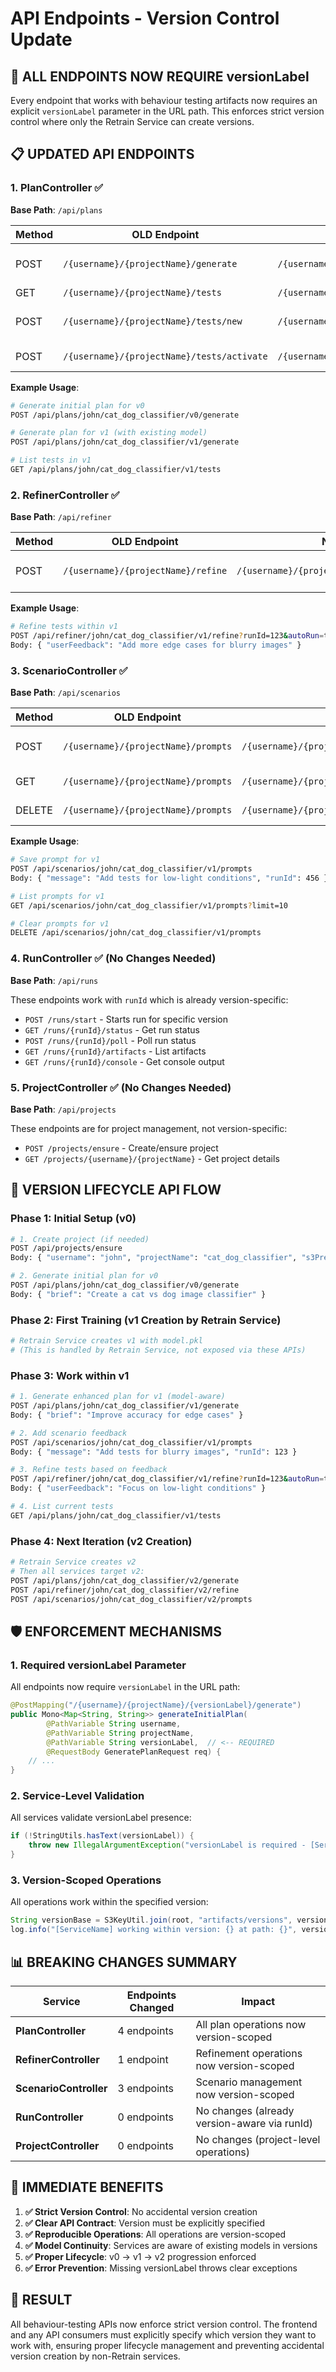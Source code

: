 # API Endpoints - Version Control Update

## 🎯 **ALL ENDPOINTS NOW REQUIRE versionLabel**

Every endpoint that works with behaviour testing artifacts now requires an explicit `versionLabel` parameter in the URL path. This enforces strict version control where only the Retrain Service can create versions.

## 📋 **UPDATED API ENDPOINTS**

### **1. PlanController** ✅
**Base Path**: `/api/plans`

| Method | OLD Endpoint | NEW Endpoint | Description |
|--------|-------------|--------------|-------------|
| POST | `/{username}/{projectName}/generate` | `/{username}/{projectName}/{versionLabel}/generate` | Generate driver.py + tests.yaml |
| GET | `/{username}/{projectName}/tests` | `/{username}/{projectName}/{versionLabel}/tests` | List all tests |
| POST | `/{username}/{projectName}/tests/new` | `/{username}/{projectName}/{versionLabel}/tests/new` | Generate new tests.yaml |
| POST | `/{username}/{projectName}/tests/activate` | `/{username}/{projectName}/{versionLabel}/tests/activate` | Activate tests |

**Example Usage**:
```bash
# Generate initial plan for v0
POST /api/plans/john/cat_dog_classifier/v0/generate

# Generate plan for v1 (with existing model)
POST /api/plans/john/cat_dog_classifier/v1/generate

# List tests in v1
GET /api/plans/john/cat_dog_classifier/v1/tests
```

### **2. RefinerController** ✅
**Base Path**: `/api/refiner`

| Method | OLD Endpoint | NEW Endpoint | Description |
|--------|-------------|--------------|-------------|
| POST | `/{username}/{projectName}/refine` | `/{username}/{projectName}/{versionLabel}/refine` | Refine and activate tests |

**Example Usage**:
```bash
# Refine tests within v1
POST /api/refiner/john/cat_dog_classifier/v1/refine?runId=123&autoRun=true
Body: { "userFeedback": "Add more edge cases for blurry images" }
```

### **3. ScenarioController** ✅
**Base Path**: `/api/scenarios`

| Method | OLD Endpoint | NEW Endpoint | Description |
|--------|-------------|--------------|-------------|
| POST | `/{username}/{projectName}/prompts` | `/{username}/{projectName}/{versionLabel}/prompts` | Save scenario prompt |
| GET | `/{username}/{projectName}/prompts` | `/{username}/{projectName}/{versionLabel}/prompts` | List prompts |
| DELETE | `/{username}/{projectName}/prompts` | `/{username}/{projectName}/{versionLabel}/prompts` | Clear prompts |

**Example Usage**:
```bash
# Save prompt for v1
POST /api/scenarios/john/cat_dog_classifier/v1/prompts
Body: { "message": "Add tests for low-light conditions", "runId": 456 }

# List prompts for v1
GET /api/scenarios/john/cat_dog_classifier/v1/prompts?limit=10

# Clear prompts for v1
DELETE /api/scenarios/john/cat_dog_classifier/v1/prompts
```

### **4. RunController** ✅ (No Changes Needed)
**Base Path**: `/api/runs`

These endpoints work with `runId` which is already version-specific:
- `POST /runs/start` - Starts run for specific version
- `GET /runs/{runId}/status` - Get run status
- `POST /runs/{runId}/poll` - Poll run status
- `GET /runs/{runId}/artifacts` - List artifacts
- `GET /runs/{runId}/console` - Get console output

### **5. ProjectController** ✅ (No Changes Needed)
**Base Path**: `/api/projects`

These endpoints are for project management, not version-specific:
- `POST /projects/ensure` - Create/ensure project
- `GET /projects/{username}/{projectName}` - Get project details

## 🔄 **VERSION LIFECYCLE API FLOW**

### **Phase 1: Initial Setup (v0)**
```bash
# 1. Create project (if needed)
POST /api/projects/ensure
Body: { "username": "john", "projectName": "cat_dog_classifier", "s3Prefix": "john/cat_dog_classifier" }

# 2. Generate initial plan for v0
POST /api/plans/john/cat_dog_classifier/v0/generate
Body: { "brief": "Create a cat vs dog image classifier" }
```

### **Phase 2: First Training (v1 Creation by Retrain Service)**
```bash
# Retrain Service creates v1 with model.pkl
# (This is handled by Retrain Service, not exposed via these APIs)
```

### **Phase 3: Work within v1**
```bash
# 1. Generate enhanced plan for v1 (model-aware)
POST /api/plans/john/cat_dog_classifier/v1/generate
Body: { "brief": "Improve accuracy for edge cases" }

# 2. Add scenario feedback
POST /api/scenarios/john/cat_dog_classifier/v1/prompts
Body: { "message": "Add tests for blurry images", "runId": 123 }

# 3. Refine tests based on feedback
POST /api/refiner/john/cat_dog_classifier/v1/refine?runId=123&autoRun=true
Body: { "userFeedback": "Focus on low-light conditions" }

# 4. List current tests
GET /api/plans/john/cat_dog_classifier/v1/tests
```

### **Phase 4: Next Iteration (v2 Creation)**
```bash
# Retrain Service creates v2
# Then all services target v2:
POST /api/plans/john/cat_dog_classifier/v2/generate
POST /api/refiner/john/cat_dog_classifier/v2/refine
POST /api/scenarios/john/cat_dog_classifier/v2/prompts
```

## 🛡️ **ENFORCEMENT MECHANISMS**

### **1. Required versionLabel Parameter**
All endpoints now require `versionLabel` in the URL path:
```java
@PostMapping("/{username}/{projectName}/{versionLabel}/generate")
public Mono<Map<String, String>> generateInitialPlan(
        @PathVariable String username,
        @PathVariable String projectName,
        @PathVariable String versionLabel,  // <-- REQUIRED
        @RequestBody GeneratePlanRequest req) {
    // ...
}
```

### **2. Service-Level Validation**
All services validate versionLabel presence:
```java
if (!StringUtils.hasText(versionLabel)) {
    throw new IllegalArgumentException("versionLabel is required - [ServiceName] cannot create versions");
}
```

### **3. Version-Scoped Operations**
All operations work within the specified version:
```java
String versionBase = S3KeyUtil.join(root, "artifacts/versions", versionLabel);
log.info("[ServiceName] working within version: {} at path: {}", versionLabel, versionBase);
```

## 📊 **BREAKING CHANGES SUMMARY**

| Service | Endpoints Changed | Impact |
|---------|------------------|--------|
| **PlanController** | 4 endpoints | All plan operations now version-scoped |
| **RefinerController** | 1 endpoint | Refinement operations now version-scoped |
| **ScenarioController** | 3 endpoints | Scenario management now version-scoped |
| **RunController** | 0 endpoints | No changes (already version-aware via runId) |
| **ProjectController** | 0 endpoints | No changes (project-level operations) |

## 🚀 **IMMEDIATE BENEFITS**

1. **✅ Strict Version Control**: No accidental version creation
2. **✅ Clear API Contract**: Version must be explicitly specified
3. **✅ Reproducible Operations**: All operations are version-scoped
4. **✅ Model Continuity**: Services are aware of existing models in versions
5. **✅ Proper Lifecycle**: v0 → v1 → v2 progression enforced
6. **✅ Error Prevention**: Missing versionLabel throws clear exceptions

## 🎯 **RESULT**

All behaviour-testing APIs now enforce strict version control. The frontend and any API consumers must explicitly specify which version they want to work with, ensuring proper lifecycle management and preventing accidental version creation by non-Retrain services.
